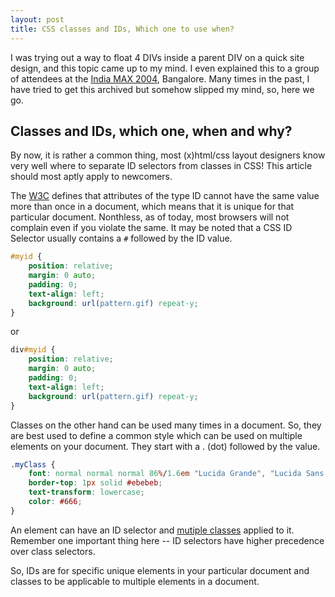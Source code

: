 ```yaml
---
layout: post
title: CSS classes and IDs, Which one to use when?
---
```


I was trying out a way to float 4 DIVs inside a parent DIV on a quick site design, and this topic came up to my mind. I even explained this to a group of attendees at the [India MAX 2004](/2004/macromedia-max-2004-india-chapter/), Bangalore. Many times in the past, I have tried to get this archived but somehow slipped my mind, so, here we go.

## Classes and IDs, which one, when and why?

By now, it is rather a common thing, most (x)html/css layout designers know very well where to separate ID selectors from classes in CSS! This article should most aptly apply to newcomers.

The [W3C](http://www.w3.org/) defines that attributes of the type ID cannot have the same value more than once in a document, which means that it is unique for that particular document. Nonthless, as of today, most browsers will not complain even if you violate the same. It may be noted that a CSS ID Selector usually contains a `#` followed by the ID value.

```css
#myid {
	position: relative;
	margin: 0 auto;
	padding: 0;
	text-align: left;
	background: url(pattern.gif) repeat-y;
}
```

or

```css
div#myid {
	position: relative;
	margin: 0 auto;
	padding: 0;
	text-align: left;
	background: url(pattern.gif) repeat-y;
}
```

Classes on the other hand can be used many times in a document. So, they are best used to define a common style which can be used on multiple elements on your document. They start with a . (dot) followed by the value.

```css
.myClass {
	font: normal normal normal 86%/1.6em "Lucida Grande", "Lucida Sans Unicode";
	border-top: 1px solid #ebebeb;
	text-transform: lowercase;
	color: #666;
}
```

An element can have an ID selector and [mutiple classes](/2004/multiple-class-in-css/) applied to it. Remember one important thing here -- ID selectors have higher precedence over class selectors.

So, IDs are for specific unique elements in your particular document and classes to be applicable to multiple elements in a document.

